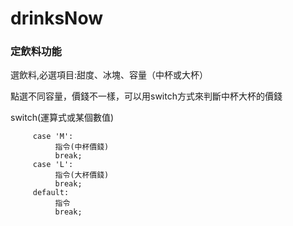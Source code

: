 # drinksNow
### 定飲料功能
選飲料,必選項目:甜度、冰塊、容量（中杯或大杯）

點選不同容量，價錢不一樣，可以用switch方式來判斷中杯大杯的價錢

   switch(運算式或某個數值)

         case 'M':
              指令(中杯價錢)
              break;
         case 'L':
              指令(大杯價錢)
              break;
         default:
              指令
              break;
              
